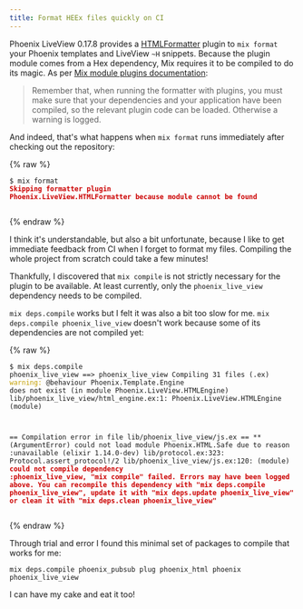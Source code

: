 ```yaml
---
title: Format HEEx files quickly on CI
---
```


Phoenix LiveView 0.17.8 provides a [HTMLFormatter](https://hexdocs.pm/phoenix_live_view/0.17.8/Phoenix.LiveView.HTMLFormatter.html)
plugin to `mix format` your Phoenix templates and LiveView `~H` snippets.
Because the plugin module comes from a Hex dependency,
Mix requires it to be compiled to do its magic.
As per [Mix module plugins documentation](https://hexdocs.pm/mix/1.13.4/Mix.Tasks.Format.html#module-plugins):

> Remember that, when running the formatter with plugins, you must make sure that your dependencies and your application have been compiled, so the relevant plugin code can be loaded. Otherwise a warning is logged.

And indeed, that's what happens
when `mix format` runs immediately after checking out the repository:

{% raw %}<div><pre><code class="terminal">$ mix format
<font color="#CC0000"><b>Skipping formatter plugin Phoenix.LiveView.HTMLFormatter because module cannot be found </b></font>
</code></pre></div>{% endraw %}

I think it's understandable, but also a bit unfortunate,
because I like to get immediate feedback from CI
when I forget to format my files.
Compiling the whole project from scratch could take a few minutes!

Thankfully, I discovered that `mix compile` is not strictly necessary
for the plugin to be available. At least currently,
only the `phoenix_live_view` dependency needs to be compiled.

`mix deps.compile` works but I felt it was also a bit too slow for me.
`mix deps.compile phoenix_live_view` doesn't work because some of its dependencies are not compiled yet:

{% raw %}<div><pre><code class="terminal">$ mix deps.compile phoenix_live_view
==&gt; phoenix_live_view
Compiling 31 files (.ex)
<font color="#C4A000">warning: </font>@behaviour Phoenix.Template.Engine does not exist (in module Phoenix.LiveView.HTMLEngine)
  lib/phoenix_live_view/html_engine.ex:1: Phoenix.LiveView.HTMLEngine (module)


== Compilation error in file lib/phoenix_live_view/js.ex ==
** (ArgumentError) could not load module Phoenix.HTML.Safe due to reason :unavailable
    (elixir 1.14.0-dev) lib/protocol.ex:323: Protocol.assert_protocol!/2
    lib/phoenix_live_view/js.ex:120: (module)
<font color="#CC0000"><b>could not compile dependency :phoenix_live_view, &quot;mix compile&quot; failed. Errors may have been logged above. You can recompile this dependency with &quot;mix deps.compile phoenix_live_view&quot;, update it with &quot;mix deps.update phoenix_live_view&quot; or clean it with &quot;mix deps.clean phoenix_live_view&quot;</b></font>
</code></pre></div>{% endraw %}


Through trial and error I found this minimal set of packages
to compile that works for me:

```
mix deps.compile phoenix_pubsub plug phoenix_html phoenix phoenix_live_view
```

I can have my cake and eat it too!

